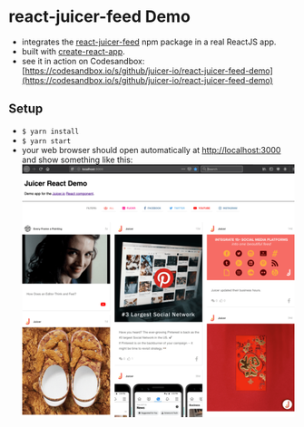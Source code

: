 # react-juicer-feed Demo
+ integrates the [react-juicer-feed](https://github.com/juicer-io/react-juicer-feed) npm package in a real ReactJS app.
+ built with [create-react-app](https://facebook.github.io/create-react-app/).
+ see it in action on Codesandbox:  
  [https://codesandbox.io/s/github/juicer-io/react-juicer-feed-demo](https://codesandbox.io/s/github/juicer-io/react-juicer-feed-demo)

## Setup
+ `$ yarn install`
+ `$ yarn start`
+ your web browser should open automatically at [http://localhost:3000](http://localhost:3000) and show something like this:
  ![screenshot of react-juicer-feed Demo running on localhost:3000](./react-juicer-feed-demo.png)

